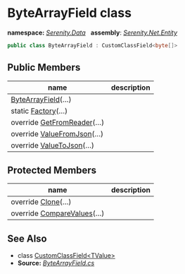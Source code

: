 # ByteArrayField class
**namespace:** *[Serenity.Data](../README.md#serenity.data-namespace)*   **assembly**: *[Serenity.Net.Entity](../README.md)*

```csharp
public class ByteArrayField : CustomClassField<byte[]>
```

## Public Members

| name | description |
| --- | --- |
| [ByteArrayField](ByteArrayField/ByteArrayField.md)(…) |  |
| static [Factory](ByteArrayField/Factory.md)(…) |  |
| override [GetFromReader](ByteArrayField/GetFromReader.md)(…) |  |
| override [ValueFromJson](ByteArrayField/ValueFromJson.md)(…) |  |
| override [ValueToJson](ByteArrayField/ValueToJson.md)(…) |  |

## Protected Members

| name | description |
| --- | --- |
| override [Clone](ByteArrayField/Clone.md)(…) |  |
| override [CompareValues](ByteArrayField/CompareValues.md)(…) |  |

## See Also

* class [CustomClassField&lt;TValue&gt;](CustomClassField-1.md)
* **Source:** *[ByteArrayField.cs](https://github.com/serenity-is/Serenity/blob/master/src/Serenity.Net.Entity/FieldTypes/ByteArrayField.cs)*